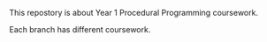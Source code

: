 This repostory is about Year 1 Procedural Programming coursework.

Each branch has different coursework.
